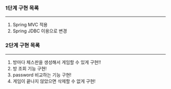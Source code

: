 ### 1단계 구현 목록

---

1. Spring MVC 적용
2. Spring JDBC 이용으로 변경


### 2단계 구현 목록

---
1. 방마다 체스판을 생성해서 게임할 수 있게 구현!!
2. 방 조회 기능 구현!
3. password 비교하는 기능 구현!
4. 게임이 끝나지 않았으면 삭제할 수 없게 구현!
